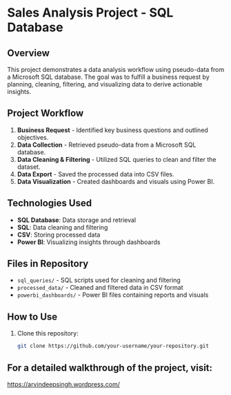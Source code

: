 # Sales Analysis Project - SQL Database

## Overview
This project demonstrates a data analysis workflow using pseudo-data from a Microsoft SQL database. The goal was to fulfill a business request by planning, cleaning, filtering, and visualizing data to derive actionable insights.

## Project Workflow
1. **Business Request** - Identified key business questions and outlined objectives.
2. **Data Collection** - Retrieved pseudo-data from a Microsoft SQL database.
3. **Data Cleaning & Filtering** - Utilized SQL queries to clean and filter the dataset.
4. **Data Export** - Saved the processed data into CSV files.
5. **Data Visualization** - Created dashboards and visuals using Power BI.

## Technologies Used
- **SQL Database**: Data storage and retrieval  
- **SQL**: Data cleaning and filtering  
- **CSV**: Storing processed data  
- **Power BI**: Visualizing insights through dashboards  

## Files in Repository
- `sql_queries/` - SQL scripts used for cleaning and filtering  
- `processed_data/` - Cleaned and filtered data in CSV format  
- `powerbi_dashboards/` - Power BI files containing reports and visuals  

## How to Use
1. Clone this repository:  
   ```sh
   git clone https://github.com/your-username/your-repository.git

## For a detailed walkthrough of the project, visit:
https://arvindeepsingh.wordpress.com/
